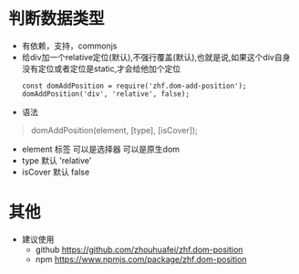 # 判断数据类型
* 有依赖，支持，commonjs
* 给div加一个relative定位(默认),不强行覆盖(默认),也就是说,如果这个div自身没有定位或者定位是static,才会给他加个定位
    ```
    const domAddPosition = require('zhf.dom-add-position');
    domAddPosition('div', 'relative', false);
    ```
* 语法
> domAddPosition(element, [type], [isCover]);
* element 标签 可以是选择器 可以是原生dom 
* type 默认 'relative'
* isCover 默认 false

# 其他
* 建议使用
    - github https://github.com/zhouhuafei/zhf.dom-position
    - npm https://www.npmjs.com/package/zhf.dom-position
